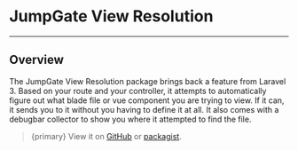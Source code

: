 # JumpGate View Resolution

---

<a name="overview"></a>
## Overview

The JumpGate View Resolution package brings back a feature from Laravel 3.  Based on your route and your controller, it 
attempts to automatically figure out what blade file or vue component you are trying to view.  If it can, it sends you to 
it without you having to define it at all.  It also comes with a debugbar collector to show you where it attempted to find 
the file.

> {primary} View it on [GitHub](https://github.com/jumpgateio/view-resolution) or 
[packagist](https://packagist.org/packages/jumpgate/view-resolution).
